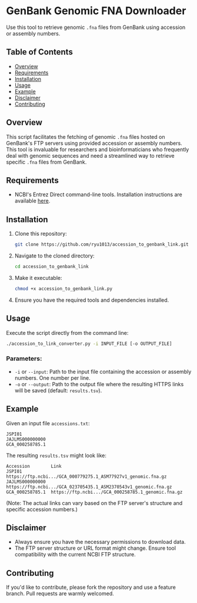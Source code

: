 # GenBank Genomic FNA Downloader

Use this tool to retrieve genomic `.fna` files from GenBank using accession or assembly numbers.

## Table of Contents
- [Overview](#overview)
- [Requirements](#requirements)
- [Installation](#installation)
- [Usage](#usage)
- [Example](#example)
- [Disclaimer](#disclaimer)
- [Contributing](#contributing)

## Overview

This script facilitates the fetching of genomic `.fna` files hosted on GenBank's FTP servers using provided accession or assembly numbers. This tool is invaluable for researchers and bioinformaticians who frequently deal with genomic sequences and need a streamlined way to retrieve specific `.fna` files from GenBank.

## Requirements

- NCBI's Entrez Direct command-line tools. Installation instructions are available [here](https://www.ncbi.nlm.nih.gov/books/NBK179288/).

## Installation

1. Clone this repository:
   ```sh
   git clone https://github.com/ryu1013/accession_to_genbank_link.git
   ```

2. Navigate to the cloned directory:
   ```sh
   cd accession_to_genbank_link
   ```

3. Make it executable:
   ```sh
   chmod +x accession_to_genbank_link.py
   ```

3. Ensure you have the required tools and dependencies installed.

## Usage

Execute the script directly from the command line:

```sh
./accession_to_link_converter.py -i INPUT_FILE [-o OUTPUT_FILE]
```

### Parameters:

- `-i` or `--input`: Path to the input file containing the accession or assembly numbers. One number per line.
- `-o` or `--output`: Path to the output file where the resulting HTTPS links will be saved (default: `results.tsv`).

## Example

Given an input file `accessions.txt`:

```
JSPI01
JAJLMS000000000
GCA_000258785.1
```

The resulting `results.tsv` might look like:

```
Accession        Link
JSPI01           https://ftp.ncbi.../GCA_000779275.1_ASM77927v1_genomic.fna.gz
JAJLMS000000000  https://ftp.ncbi.../GCA_023705435.1_ASM2370543v1_genomic.fna.gz
GCA_000258785.1  https://ftp.ncbi.../GCA_000258785.1_genomic.fna.gz
```

(Note: The actual links can vary based on the FTP server's structure and specific accession numbers.)

## Disclaimer

- Always ensure you have the necessary permissions to download data.
- The FTP server structure or URL format might change. Ensure tool compatibility with the current NCBI FTP structure.

## Contributing

If you'd like to contribute, please fork the repository and use a feature branch. Pull requests are warmly welcomed.

